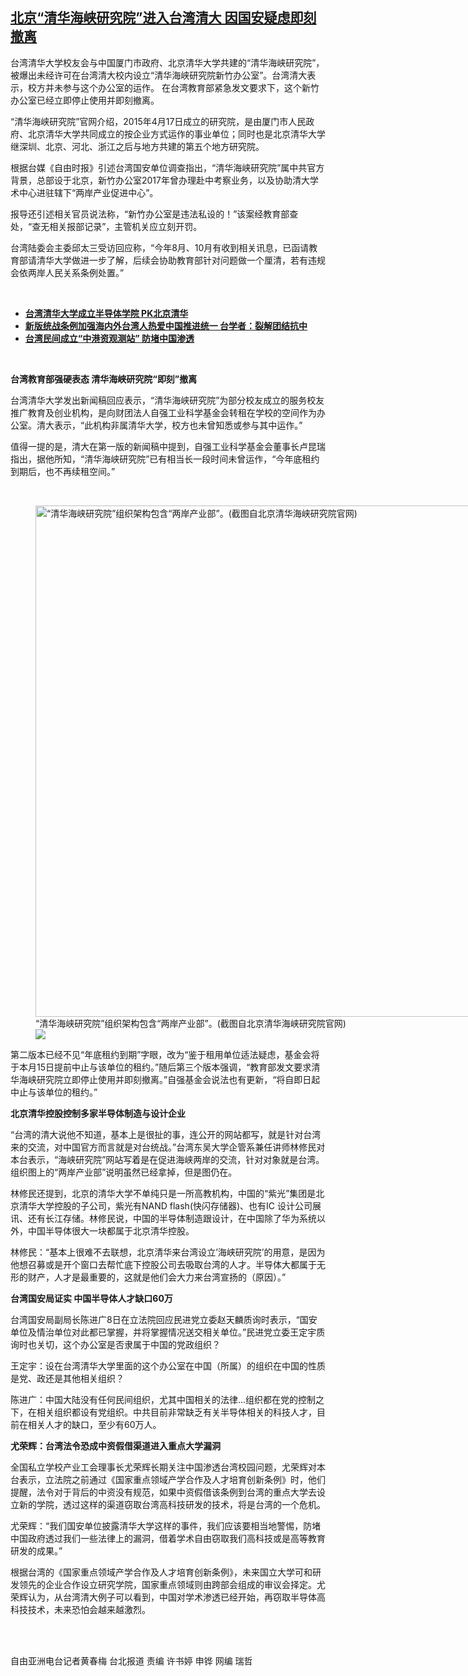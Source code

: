 <!--1636390314000-->
[北京“清华海峡研究院”进入台湾清大 因国安疑虑即刻撤离](https://www.rfa.org/mandarin/yataibaodao/gangtai/hcm2-11082021080749.html)
------

<p>台湾清华大学校友会与中国厦门市政府、北京清华大学共建的“清华海峡研究院”，被爆出未经许可在台湾清大校内设立“清华海峡研究院新竹办公室”。台湾清大表示，校方并未参与这个办公室的运作。 在台湾教育部紧急发文要求下，这个新竹办公室已经立即停止使用并即刻撤离。</p><p>“清华海峡研究院”官网介绍，2015年4月17日成立的研究院，是由厦门市人民政府、北京清华大学共同成立的按企业方式运作的事业单位；同时也是北京清华大学继深圳、北京、河北、浙江之后与地方共建的第五个地方研究院。</p><p>根据台媒《自由时报》引述台湾国安单位调查指出，“清华海峡研究院”属中共官方背景，总部设于北京，新竹办公室2017年曾办理赴中考察业务，以及协助清大学术中心进驻辖下“两岸产业促进中心”。</p><p>报导还引述相关官员说法称，“新竹办公室是违法私设的！”该案经教育部查处，“查无相关报部记录”，主管机关应立刻开罚。</p><p>台湾陆委会主委邱太三受访回应称，“今年8月、10月有收到相关讯息，已函请教育部请清华大学做进一步了解，后续会协助教育部针对问题做一个厘清，若有违规会依两岸人民关系条例处置。”</p><p><br/></p><ul><li><a href="https://www.rfa.org/mandarin/yataibaodao/gangtai/hcm2-07212021111132.html"><strong>台湾清华大学成立半导体学院 PK北京清华</strong></a></li><li><a href="https://www.rfa.org/mandarin/yataibaodao/gangtai/hx-01072021054351.html"><strong>新版统战条例加强海内外台湾人热爱中国推进统一 台学者：裂解团结抗中</strong></a></li><li><a href="https://www.rfa.org/mandarin/yataibaodao/gangtai/hx1-08212020084302.html"><strong>台湾民间成立“中港资观测站” 防堵中国渗透</strong></a></li></ul><p><br/></p><p><strong>台湾教育部强硬表态 清华海峡研究院“即刻”撤离</strong></p><p>台湾清华大学发出新闻稿回应表示，“清华海峡研究院”为部分校友成立的服务校友推广教育及创业机构，是向财团法人自强工业科学基金会转租在学校的空间作为办公室。清大表示，“此机构非属清华大学，校方也未曾知悉或参与其中运作。”</p><p>值得一提的是，清大在第一版的新闻稿中提到，自强工业科学基金会董事长卢昆瑞指出，据他所知，“清华海峡研究院”已有相当长一段时间未曾运作，“今年底租约到期后，也不再续租空间。”</p><p><br/></p><p><figure class="image-richtext image-inline captioned" style="width:1703px;"><img alt="“清华海峡研究院”组织架构包含“两岸产业部”。(截图自北京清华海峡研究院官网)" height="818" src="https://www.rfa.org/mandarin/yataibaodao/gangtai/hcm2-11082021080749.html/lumii_20211108_081314898.jpg/@@images/71c1b005-2f8a-4920-99ce-5d2b1e111914.jpeg" title="Lumii_20211108_081314898.jpg" width="1703"/><figcaption class="image-caption">“清华海峡研究院”组织架构包含“两岸产业部”。(截图自北京清华海峡研究院官网)</figcaption><small></small><div id="zoomattribute"><a data-caption="“清华海峡研究院”组织架构包含“两岸产业部”。(截图自北京清华海峡研究院官网)" data-fancybox="" href="https://www.rfa.org/mandarin/yataibaodao/gangtai/hcm2-11082021080749.html/lumii_20211108_081314898.jpg" id="single_image" title="“清华海峡研究院”组织架构包含“两岸产业部”。(截图自北京清华海峡研究院官网)"><img src="/++plone++rfa-resources/img/icon-zoom.png"/></a></div></figure></p><p>第二版本已经不见“年底租约到期”字眼，改为“鉴于租用单位适法疑虑，基金会将于本月15日提前中止与该单位的租约。”随后第三个版本强调，“教育部发文要求清华海峡研究院立即停止使用并即刻撤离。”自强基金会说法也有更新，“将自即日起中止与该单位的租约。”</p><p><strong>北京清华控股控制多家半导体制造与设计企业</strong></p><p>“台湾的清大说他不知道，基本上是很扯的事，连公开的网站都写，就是针对台湾来的交流，对中国官方而言就是对台统战。”台湾东吴大学企管系兼任讲师林修民对本台表示，“海峡研究院”网站写着是在促进海峡两岸的交流，针对对象就是台湾。组织图上的“两岸产业部”说明虽然已经拿掉，但是图仍在。</p><p>林修民还提到，北京的清华大学不单纯只是一所高教机构，中国的“紫光”集团是北京清华大学控股的子公司，紫光有NAND flash(快闪存储器)、也有IC 设计公司展讯、还有长江存储。林修民说，中国的半导体制造跟设计，在中国除了华为系统以外，中国半导体很大一块都属于北京清华控股。</p><p>林修民：“基本上很难不去联想，北京清华来台湾设立’海峡研究院’的用意，是因为他想召募或是开个窗口去帮忙底下控股公司去吸取台湾的人才。半导体大都属于无形的财产，人才是最重要的，这就是他们会大力来台湾宣扬的（原因）。”</p><p><strong>台湾国安局证实 中国半导体人才缺口60万</strong></p><p>台湾国安局副局长陈进广8日在立法院回应民进党立委赵天麟质询时表示，“国安单位及情治单位对此都已掌握，并将掌握情况送交相关单位。”民进党立委王定宇质询时也关切，这个办公室是否隶属于中国的党政组织？</p><p>王定宇：设在台湾清华大学里面的这个办公室在中国（所属）的组织在中国的性质是党、政还是其他相关组织？</p><p>陈进广：中国大陆没有任何民间组织，尤其中国相关的法律...组织都在党的控制之下，在相关组织都设有党组织。中共目前非常缺乏有关半导体相关的科技人才，目前在相关人才的缺口，至少有60万人。</p><p><strong>尤荣辉：台湾法令恐成中资假借渠道进入重点大学漏洞</strong></p><p>全国私立学校产业工会理事长尤荣辉长期关注中国渗透台湾校园问题，尤荣辉对本台表示，立法院之前通过《国家重点领域产学合作及人才培育创新条例》时，他们提醒，法令对于背后的中资没有规范，如果中资假借该条例到台湾的重点大学去设立新的学院，透过这样的渠道窃取台湾高科技研发的技术，将是台湾的一个危机。</p><p>尤荣辉：“我们国安单位披露清华大学这样的事件，我们应该要相当地警惕，防堵中国政府透过我们一些法律上的漏洞，借着学术自由窃取我们高科技或是高等教育研发的成果。”</p><p>根据台湾的《国家重点领域产学合作及人才培育创新条例》，未来国立大学可和研发领先的企业合作设立研究学院，国家重点领域则由跨部会组成的审议会择定。尤荣辉认为，从台湾清大例子可以看到，中国对学术渗透已经开始，再窃取半导体高科技技术，未来恐怕会越来越激烈。</p><p><br/></p><p><br/>自由亚洲电台记者黄春梅 台北报道 责编 许书婷 申铧 网编 瑞哲</p>
